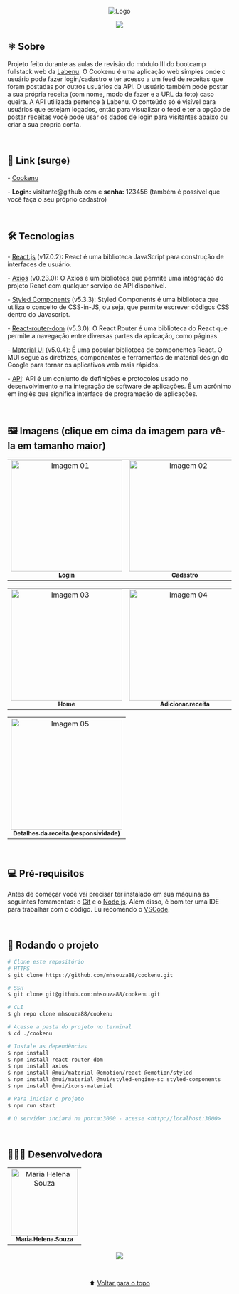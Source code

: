 <p align="center">
  <img src="https://user-images.githubusercontent.com/88038506/141695362-7d74bfde-e350-4e60-b7b3-7e1854881104.png" alt="Logo" id="top">
  </p>
  

<p align="center">
  <a href="https://github.com/mhsouza88/cookenu/blob/main/LICENSE" target="_blank"><img src="https://img.shields.io/static/v1?label=License&message=MIT&color=informational"></a>
 </p>
 
 
 <h2> ⚛️ Sobre</h2>
 <p>Projeto feito durante as aulas de revisão do módulo III do bootcamp fullstack web da <a href="https://www.labenu.com.br/" target="_blank">Labenu</a>. O Cookenu é uma aplicação web simples onde o usuário pode fazer login/cadastro e ter acesso a um feed de receitas que foram postadas por outros usuários da API. O usuário também pode postar a sua própria receita (com nome, modo de fazer e a URL da foto) caso queira. A API utilizada pertence à Labenu. O conteúdo só é visível para usuários que estejam logados, então para visualizar o feed e ter a opção de postar receitas você pode usar os dados de login para visitantes abaixo ou criar a sua própria conta.
</p><br/>
 
 
 <h2> 🔗 Link (surge)</h2>
 - <a href="http://fortunate-dust.surge.sh/" target="_blank">Cookenu</a>
 <p>- <b>Login:</b> visitante@github.com e <b>senha:</b> 123456 (também é possível que você faça o seu próprio cadastro)</p><br/>


<h2> 🛠️ Tecnologias</h2>
<p> - <a href="https://pt-br.reactjs.org/" target="_blank">React.js</a> (v17.0.2): React é uma biblioteca JavaScript para construção de interfaces de usuário.</p>
<p> - <a href="https://axios-http.com/docs/intro" target="_blank">Axios</a> (v0.23.0): O Axios é um biblioteca que permite uma integração do projeto React com qualquer serviço de API disponível.</p>
<p> - <a href="https://styled-components.com/docs" target="_blank">Styled Components</a> (v5.3.3): Styled Components é uma biblioteca que utiliza o conceito de CSS-in-JS, ou seja, que permite escrever códigos CSS dentro do Javascript.</p>
<p> - <a href="https://v5.reactrouter.com/web/guides/quick-start" target="_blank">React-router-dom</a> (v5.3.0): O React Router é uma biblioteca do React que permite a navegação entre diversas partes da aplicação, como páginas.</p>
<p> - <a href="https://mui.com/getting-started/installation/" target="_blank">Material UI</a> (v5.0.4): É uma popular biblioteca de componentes React. O MUI segue as diretrizes, componentes e ferramentas de material design do Google para tornar os aplicativos web mais rápidos.</p>
<p> - <a href="https://www.redhat.com/pt-br/topics/api/what-are-application-programming-interfaces" target="_blank">API</a>: API é um conjunto de definições e protocolos usado no desenvolvimento e na integração de software de aplicações. É um acrônimo em inglês que significa interface de programação de aplicações.</p>
<br/>

<h2> 🖼️ Imagens (clique em cima da imagem para vê-la em tamanho maior)</h2>
<table align="center">
  <tr>
    <td align="center"><a href="https://user-images.githubusercontent.com/88038506/141696021-351355f0-6f58-4753-81e5-189bd388d19d.png" target="_blank">
      <img src="https://user-images.githubusercontent.com/88038506/141696021-351355f0-6f58-4753-81e5-189bd388d19d.png" width="250px" alt="Imagem 01"/>
      <br />
      <sub><b>Login</b></sub>
      <br />
    </td>
    <td align="center"><a href="https://user-images.githubusercontent.com/88038506/141696028-22c795a8-ce40-48ea-a2eb-b797adc76627.png" target="_blank">
      <img src="https://user-images.githubusercontent.com/88038506/141696028-22c795a8-ce40-48ea-a2eb-b797adc76627.png" width="250px" alt="Imagem 02"/>
      <br />
      <sub><b>Cadastro</b></sub>
      <br />
    </td> 
</table>
  <table align="center">
    <td align="center"><a href="https://user-images.githubusercontent.com/88038506/141696032-336f19ce-76dc-45b1-9e30-6e3759f2c842.png" target="_blank">
      <img src="https://user-images.githubusercontent.com/88038506/141696032-336f19ce-76dc-45b1-9e30-6e3759f2c842.png" width="250px" alt="Imagem 03"/>
      <br />
      <sub><b>Home</b></sub>
      <br />
    </td> 
    <td align="center"><a href="https://user-images.githubusercontent.com/88038506/141696207-f7b61b7d-be1f-4493-90e4-85d93af87eeb.png" target="_blank">
      <img src="https://user-images.githubusercontent.com/88038506/141696207-f7b61b7d-be1f-4493-90e4-85d93af87eeb.png" width="250px" alt="Imagem 04"/>
      <br />
      <sub><b>Adicionar receita</b></sub>
      <br />
    </td>
  </table>
  <table align="center">
    <td align="center"><a href="https://user-images.githubusercontent.com/88038506/141696209-941eb3fe-079c-435f-8ced-f9b1125e2129.png" target="_blank">
      <img src="https://user-images.githubusercontent.com/88038506/141696209-941eb3fe-079c-435f-8ced-f9b1125e2129.png" width="250px" alt="Imagem 05"/>
      <br />
      <sub><b>Detalhes da receita (responsividade)</b></sub>
      <br />
    </td> 
  </table>
  <p></p>
<br/>
  
  
 
<h2> 💻 Pré-requisitos </h2>

<p>Antes de começar você vai precisar ter instalado em sua máquina as seguintes ferramentas: o <a href="https://git-scm.com" target="_blank">Git</a> e o <a href="https://nodejs.org/en/" target="_blank">Node.js</a>.
Além disso, é bom ter uma IDE para trabalhar com o código. Eu recomendo o <a href="https://code.visualstudio.com" target="_blank">VSCode</a>.</p><br/>

  

<h2> 🚀 Rodando o projeto </h2>

```bash
# Clone este repositório
# HTTPS
$ git clone https://github.com/mhsouza88/cookenu.git

# SSH
$ git clone git@github.com:mhsouza88/cookenu.git

# CLI
$ gh repo clone mhsouza88/cookenu

# Acesse a pasta do projeto no terminal
$ cd ./cookenu

# Instale as dependências
$ npm install
$ npm install react-router-dom
$ npm install axios
$ npm install @mui/material @emotion/react @emotion/styled
$ npm install @mui/material @mui/styled-engine-sc styled-components
$ npm install @mui/icons-material 

# Para iniciar o projeto
$ npm run start

# O servidor inciará na porta:3000 - acesse <http://localhost:3000>
```
  <p></p><br/>
 
  <h2> 👩🏻‍💻 Desenvolvedora</h2>
<table align="center">
  <tr>
    <td align="center"><a href="https://github.com/mhsouza88" target="_blank">
      <img src="https://avatars.githubusercontent.com/u/88038506?v=4" width="150px" alt="Maria Helena Souza"/>
      <br />
      <sub><b>Maria Helena Souza</b></sub>
      <br />
    </td>
  </table>
  
  <p align="center">
    <a href="https://www.linkedin.com/in/mhsouza88/" target="_blank"><img src="https://img.shields.io/badge/-LinkedIn-informational?style=for-the-badge&logo=LinkedIn&logoColor=white&color=informational"></a>
  </p><br/>
  
<p align="center">
  ⬆ <a href="#top"> Voltar para o topo</a>
  </p>
